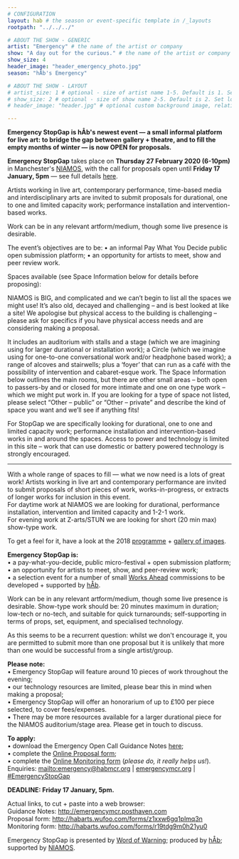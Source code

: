 ```yaml
---
# CONFIGURATION
layout: hab # the season or event-specific template in /_layouts
rootpath: "../../../"

# ABOUT THE SHOW - GENERIC
artist: "Emergency" # the name of the artist or company
show: "A day out for the curious." # the name of the artist or company
show_size: 4
header_image: "header_emergency_photo.jpg"   
season: "hÅb's Emergency"

# ABOUT THE SHOW - LAYOUT
# artist_size: 1 # optional - size of artist name 1-5. Default is 1. Set longer names to lower values
# show_size: 2 # optional - size of show name 2-5. Default is 2. Set longer names to lower values
# header_image: "header.jpg" # optional custom background image, relative to current page

---
```

**Emergency StopGap is hÅb's newest event — a small informal platform for live art: to bridge the gap between gallery + theatre, and to fill the empty months of winter — is now OPEN for proposals.**            

**Emergency StopGap** takes place on **Thursday 27 February 2020 (6-10pm)** in Manchester's <a href="https://www.niamos.space" target="_blank">NIAMOS</a>, with the call for proposals open until **Friday 17 January, 5pm** — see full details <a href="http://emergencymcr.posthaven.com" target="_blank">here</a>.          
         

Artists working in live art, contemporary performance, time-based media and interdisciplinary arts are invited to submit proposals for durational, one to one and limited capacity work; performance installation and intervention-based works.

Work can be in any relevant artform/medium, though some live presence is desirable.

The event’s objectives are to be:
•	an informal Pay What You Decide public open submission platform;
•	an opportunity for artists to meet, show and peer review work.

Spaces available (see Space Information below for details before proposing): 

NIAMOS is BIG, and complicated and we can’t begin to list all the spaces we might use! It’s also old, decayed and challenging – and is best looked at like a site! We apologise but physical access to the building is challenging – please ask for specifics if you have physical access needs and are considering making a proposal. 

It includes an auditorium with stalls and a stage (which we are imagining using for larger durational or installation work);  a Circle (which we imagine using for one-to-one conversational work and/or headphone based work); a range of alcoves and stairwells; plus a ‘foyer’ that can run as a café with the possibility of intervention and cabaret-esque work. The Space Information below outlines the main rooms, but there are other small areas – both open to passers-by and or closed for more intimate and one on one type work – which we might put work in.  If you are looking for a type of space not listed, please select “Other – public” or “Other – private” and describe the kind of space you want and we’ll see if anything fits!

For StopGap we are specifically looking for durational, one to one and limited capacity work; performance installation and intervention-based works in and around the spaces. Access to power and technology is limited in this site – work that can use domestic or battery powered technology is strongly encouraged. 
         
         
---         
With a whole range of spaces to fill — what we now need is a lots of great work! Artists working in live art and contemporary performance are invited to submit proposals of short pieces of work, works-in-progress, or extracts of longer works for inclusion in this event.<br>For daytime work at NIAMOS we are looking for durational, performance installation, intervention and limited capacity and 1-2-1 work.<br>For evening work at Z-arts/STUN we are looking for short (20 min max) show-type work.       
               
To get a feel for it, have a look at the 2018 [programme](/archive/2018-emergency) + [gallery of images](/galleries/2018-emergency).                    
        
**Emergency StopGap is:**    
• a pay-what-you-decide, public micro-festival + open submission platform;        
• an opportunity for artists to meet, show, and peer-review work;      
• a selection event for a number of small [Works Ahead](/hab/worksahead) commissions to be developed + supported by [hÅb](/hab).      
          
Work can be in any relevant artform/medium, though some live presence is desirable. Show-type work should be: 20 minutes maximum in duration; low-tech or no-tech, and suitable for quick turnarounds; self-supporting in terms of props, set, equipment, and specialised technology.         
            
As this seems to be a recurrent question: whilst we don't encourage it, you are permitted to submit more than one proposal but it is unlikely that more than one would be successful from a single artist/group.           
            
**Please note:**          
• Emergency StopGap will feature around 10 pieces of work throughout the evening;        
• our technology resources are limited, please bear this in mind when making a proposal;         
• Emergency StopGap will offer an honorarium of up to £100 per piece selected, to cover fees/expenses.        
• There may be more resources available for a larger durational piece for the NIAMOS auditorium/stage area. Please get in touch to discuss.        
       
**To apply:**       
• download the Emergency Open Call Guidance Notes <a href="http://emergencymcr.posthaven.com" target="_blank">here</a>;         
• complete the <a href="http://habarts.wufoo.com/forms/z1xxw6gq1plmq3n" target="_blank">Online Proposal form</a>;            
• complete the <a href="http://habarts.wufoo.com/forms/r19tdg9m0h21yu0" target="_blank">Online Monitoring form</a> (*please do, it really helps us!*).         
Enquiries: <mailto:emergency@habmcr.org> | <a href="http://emergencymcr.org" target="_blank">emergencymcr.org</a> | <a href="http://twitter.com/hashtag/EmergencyStopGap" target="_blank">#EmergencyStopGap</a>            
          
**DEADLINE: Friday 17 January, 5pm.**       
          
Actual links, to cut + paste into a web browser:<br>Guidance Notes: http://emergencymcr.posthaven.com<br>Proposal form: http://habarts.wufoo.com/forms/z1xxw6gq1plmq3n<br>Monitoring form: http://habarts.wufoo.com/forms/r19tdg9m0h21yu0         
              
Emergency StopGap is presented by [Word of Warning](/); produced by [hÅb](/hab); supported by <a href="http://www.niamos.space" target="_blank">NIAMOS</a>.
